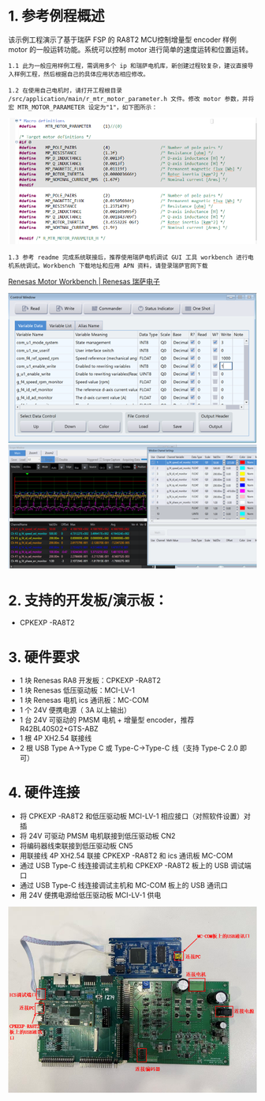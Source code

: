 # 1. 参考例程概述
该示例工程演示了基于瑞萨 FSP 的 RA8T2 MCU控制增量型 encoder 样例 motor 的一般运转功能。系统可以控制 motor 进行简单的速度运转和位置运转。

    1.1 此为一般应用样例工程，需调用多个 ip 和瑞萨电机库，新创建过程较复杂，建议直接导入样例工程，然后根据自己的具体应用状态相应修改。

    1.2 在使用自己电机时，请打开工程根目录 /src/application/main/r_mtr_motor_parameter.h 文件。修改 motor 参数，并将宏 MTR_MOTOR_PARAMETER 设定为"1"，如下图所示：

![MTR_MOTOR_PARAMETER](images/MTR_MOTOR_PARAMETER.PNG)


    1.3 参考 readme 完成系统联接后，推荐使用瑞萨电机调试 GUI 工具 workbench 进行电机系统调试。Workbench 下载地址和应用 APN 资料，请登录瑞萨官网下载 
   
[Renesas Motor Workbench | Renesas 瑞萨电子](https://www.renesas.cn/zh/software-tool/renesas-motor-workbench)

![workbench1](images/workbench1.png)
![workbench2](images/workbench2.png)


# 2. 支持的开发板/演示板：

- CPKEXP -RA8T2

# 3. 硬件要求

- 1 块 Renesas RA8 开发板：CPKEXP -RA8T2
- 1 块 Renesas 低压驱动板：MCI-LV-1
- 1 块 Renesas 电机 ics 通讯板：MC-COM
- 1 个 24V 便携电源（ 3A 以上输出）
- 1 台 24V 可驱动的 PMSM 电机 + 增量型 encoder，推荐 R42BL40S02+GTS-ABZ
- 1 根 4P XH2.54 联接线
- 2 根 USB Type A->Type C 或 Type-C->Type-C 线（支持 Type-C 2.0 即可）

# 4. 硬件连接
  
- 将 CPKEXP -RA8T2 和低压驱动板 MCI-LV-1 相应接口（对照软件设置）对插
- 将 24V 可驱动 PMSM 电机联接到低压驱动板 CN2
- 将编码器线束联接到低压驱动板 CN5
- 用联接线 4P XH2.54 联接 CPKEXP -RA8T2 和 ics 通讯板 MC-COM
- 通过 USB Type-C 线连接调试主机和 CPKEXP -RA8T2 板上的 USB 调试端口
- 通过 USB Type-C 线连接调试主机和 MC-COM 板上的 USB 通讯口
- 用 24V 便携电源给低压驱动板 MCI-LV-1 供电

![hardware_connect](images/hardware_connect.png)

